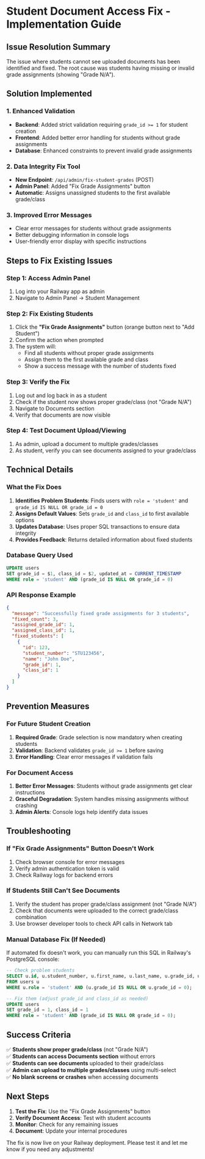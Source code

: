 # Student Document Access Fix - Implementation Guide

## Issue Resolution Summary

The issue where students cannot see uploaded documents has been identified and fixed. The root cause was students having missing or invalid grade assignments (showing "Grade N/A").

## Solution Implemented

### 1. Enhanced Validation
- **Backend**: Added strict validation requiring `grade_id >= 1` for student creation
- **Frontend**: Added better error handling for students without grade assignments
- **Database**: Enhanced constraints to prevent invalid grade assignments

### 2. Data Integrity Fix Tool
- **New Endpoint**: `/api/admin/fix-student-grades` (POST)
- **Admin Panel**: Added "Fix Grade Assignments" button
- **Automatic**: Assigns unassigned students to the first available grade/class

### 3. Improved Error Messages
- Clear error messages for students without grade assignments
- Better debugging information in console logs
- User-friendly error display with specific instructions

## Steps to Fix Existing Issues

### Step 1: Access Admin Panel
1. Log into your Railway app as admin
2. Navigate to Admin Panel → Student Management

### Step 2: Fix Existing Students
1. Click the **"Fix Grade Assignments"** button (orange button next to "Add Student")
2. Confirm the action when prompted
3. The system will:
   - Find all students without proper grade assignments
   - Assign them to the first available grade and class
   - Show a success message with the number of students fixed

### Step 3: Verify the Fix
1. Log out and log back in as a student
2. Check if the student now shows proper grade/class (not "Grade N/A")
3. Navigate to Documents section
4. Verify that documents are now visible

### Step 4: Test Document Upload/Viewing
1. As admin, upload a document to multiple grades/classes
2. As student, verify you can see documents assigned to your grade/class

## Technical Details

### What the Fix Does
1. **Identifies Problem Students**: Finds users with `role = 'student'` and `grade_id IS NULL OR grade_id = 0`
2. **Assigns Default Values**: Sets `grade_id` and `class_id` to first available options
3. **Updates Database**: Uses proper SQL transactions to ensure data integrity
4. **Provides Feedback**: Returns detailed information about fixed students

### Database Query Used
```sql
UPDATE users 
SET grade_id = $1, class_id = $2, updated_at = CURRENT_TIMESTAMP
WHERE role = 'student' AND (grade_id IS NULL OR grade_id = 0)
```

### API Response Example
```json
{
  "message": "Successfully fixed grade assignments for 3 students",
  "fixed_count": 3,
  "assigned_grade_id": 1,
  "assigned_class_id": 1,
  "fixed_students": [
    {
      "id": 123,
      "student_number": "STU123456",
      "name": "John Doe",
      "grade_id": 1,
      "class_id": 1
    }
  ]
}
```

## Prevention Measures

### For Future Student Creation
1. **Required Grade**: Grade selection is now mandatory when creating students
2. **Validation**: Backend validates `grade_id >= 1` before saving
3. **Error Handling**: Clear error messages if validation fails

### For Document Access
1. **Better Error Messages**: Students without grade assignments get clear instructions
2. **Graceful Degradation**: System handles missing assignments without crashing
3. **Admin Alerts**: Console logs help identify data issues

## Troubleshooting

### If "Fix Grade Assignments" Button Doesn't Work
1. Check browser console for error messages
2. Verify admin authentication token is valid
3. Check Railway logs for backend errors

### If Students Still Can't See Documents
1. Verify the student has proper grade/class assignment (not "Grade N/A")
2. Check that documents were uploaded to the correct grade/class combination
3. Use browser developer tools to check API calls in Network tab

### Manual Database Fix (If Needed)
If automated fix doesn't work, you can manually run this SQL in Railway's PostgreSQL console:

```sql
-- Check problem students
SELECT u.id, u.student_number, u.first_name, u.last_name, u.grade_id, u.class_id
FROM users u
WHERE u.role = 'student' AND (u.grade_id IS NULL OR u.grade_id = 0);

-- Fix them (adjust grade_id and class_id as needed)
UPDATE users 
SET grade_id = 1, class_id = 1 
WHERE role = 'student' AND (grade_id IS NULL OR grade_id = 0);
```

## Success Criteria

✅ **Students show proper grade/class** (not "Grade N/A")  
✅ **Students can access Documents section** without errors  
✅ **Students can see documents** uploaded to their grade/class  
✅ **Admin can upload to multiple grades/classes** using multi-select  
✅ **No blank screens or crashes** when accessing documents  

## Next Steps

1. **Test the Fix**: Use the "Fix Grade Assignments" button
2. **Verify Document Access**: Test with student accounts
3. **Monitor**: Check for any remaining issues
4. **Document**: Update your internal procedures

The fix is now live on your Railway deployment. Please test it and let me know if you need any adjustments!
